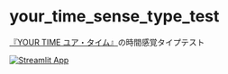# your_time_sense_type_test

[『YOUR TIME ユア・タイム』](https://amzn.to/3Sx3d8m)の時間感覚タイプテスト

[![Streamlit App](https://static.streamlit.io/badges/streamlit_badge_black_white.svg)](https://quantized-cube-your-time-sense-type-test-app-u0gi1z.streamlitapp.com/)
